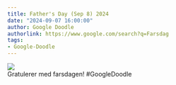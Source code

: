 ```yaml
---
title: Father's Day (Sep 8) 2024
date: "2024-09-07 16:00:00"
author: Google Doodle
authorlink: https://www.google.com/search?q=Farsdag
tags:
- Google-Doodle
---
```

<img src="https://www.google.com/logos/doodles/2024/fathers-day-sep-8-2024-6753651837110411-l.png" referrerpolicy="no-referrer"><br>Gratulerer med farsdagen! #GoogleDoodle